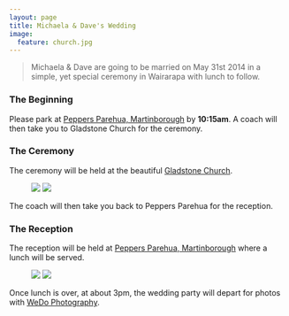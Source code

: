 ```yaml
---
layout: page
title: Michaela & Dave's Wedding
image:
  feature: church.jpg
---
```


<blockquote>
	<p>Michaela & Dave are going to be married on May 31st 2014 in a simple, yet special ceremony in Wairarapa with lunch to follow.</p>
</blockquote>

### The Beginning

Please park at [Peppers Parehua, Martinborough](http://www.peppers.co.nz/parehua/) by **10:15am**. A coach will then take you to Gladstone Church for the ceremony.

### The Ceremony

The ceremony will be held at the beautiful [Gladstone Church](https://sites.google.com/site/gladstonechurch/).

<figure class="half">
  <img src="http://ih2.redbubble.net/image.4251772.1220/flat,550x550,075,f.jpg"/>
  <img src="http://2.bp.blogspot.com/-wBC9xzglr3M/UosmUfRECGI/AAAAAAAADcE/Dd5_eW-efmU/s1600/GladstoneNOV_3798.jpg" />
</figure>

The coach will then take you back to Peppers Parehua for the reception.

### The Reception

The reception will be held at [Peppers Parehua, Martinborough](http://www.peppers.co.nz/parehua/) where a lunch will be served.

<figure class="half">
  <img src="http://www.peppers.co.nz/portals/3/Assets/Parehua/Refresh/666x300-Peppers_Parehua_con.jpg"/>
  <img src="http://www.peppers.co.nz/portals/3/Assets/Parehua/Refresh/461x307_Terrace_Bar_Space_small.jpg" />
</figure>

Once lunch is over, at about 3pm, the wedding party will depart for photos with [WeDo Photography](http://wedo.net.nz/blog/).
